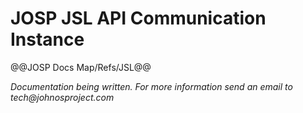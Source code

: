 # JOSP JSL API Communication Instance

@@JOSP Docs Map/Refs/JSL@@

_Documentation being written.
For more information send an email to tech@johnosproject.com_

